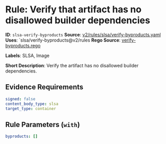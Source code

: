 # Rule: Verify that artifact has no disallowed builder dependencies

**ID**: `slsa-verify-byproducts`
**Source**: [v2/rules/slsa/verify-byproducts.yaml](https://github.com/scribe-public/sample-policies/v2/rules/slsa/verify-byproducts.yaml)
**Uses**: `slsa/verify-byproducts@v2/rules
**Rego Source**: [verify-byproducts.rego](https://github.com/scribe-public/sample-policies/v2/rules/slsa/verify-byproducts.rego)

**Labels**: SLSA, Image

**Short Description**: Verify the artifact has no disallowed builder dependencies.

## Evidence Requirements

```yaml
signed: false
content_body_type: slsa
target_type: container
```
## Rule Parameters (`with`)

```yaml
byproducts: []
```
